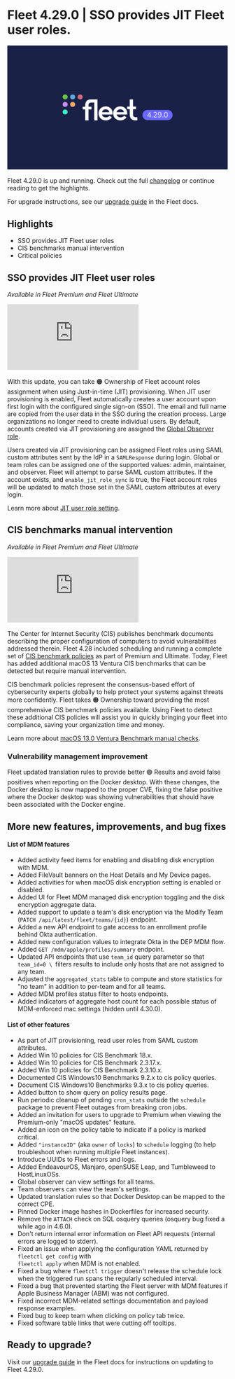 # Fleet 4.29.0 | SSO provides JIT Fleet user roles.

![Fleet 4.29.0](../website/assets/images/articles/fleet-4.29.0-1600x900@2x.png)

Fleet 4.29.0 is up and running. Check out the full [changelog](https://github.com/fleetdm/fleet/releases/tag/fleet-v4.29.0) or continue reading to get the highlights.

For upgrade instructions, see our [upgrade guide](https://fleetdm.com/docs/deploying/upgrading-fleet) in the Fleet docs.

## Highlights

*   SSO provides JIT Fleet user roles
*   CIS benchmarks manual intervention
*   Critical policies


## SSO provides JIT Fleet user roles

_Available in Fleet Premium and Fleet Ultimate_

<div purpose="embedded-content">
    <iframe src="https://www.youtube.com/embed/5QuPuDfRMmY" title="YouTube video player" frameborder="0" allow="accelerometer; autoplay; clipboard-write; encrypted-media; gyroscope; picture-in-picture; web-share" allowfullscreen></iframe>
</div>

With this update, you can take 🟠 Ownership of Fleet account roles assignment when using  Just-in-time (JIT) provisioning. When JIT user provisioning is enabled, Fleet automatically creates a user account upon first login with the configured single sign-on (SSO). The email and full name are copied from the user data in the SSO during the creation process. Large organizations no longer need to create individual users. By default, accounts created via JIT provisioning are assigned the [Global Observer role](https://fleetdm.com/docs/using-fleet/permissions).

Users created via JIT provisioning can be assigned Fleet roles using SAML custom attributes sent by the IdP in a `SAMLResponse` during login. Global or team roles can be assigned one of the supported values: admin, maintainer, and observer. Fleet will attempt to parse SAML custom attributes. If the account exists, and `enable_jit_role_sync` is true, the Fleet account roles will be updated to match those set in the SAML custom attributes at every login.

Learn more about [JIT user role setting](https://fleetdm.com/docs/deploying/configuration#just-in-time-jit-user-provisioning).

<call-to-action preset="premium-upgrade"></call-to-action>

## CIS benchmarks manual intervention

_Available in Fleet Premium and Fleet Ultimate_

<div purpose="embedded-content">
    <iframe src="https://www.youtube.com/embed/9h38yEIuE6c" title="YouTube video player" frameborder="0" allow="accelerometer; autoplay; clipboard-write; encrypted-media; gyroscope; picture-in-picture; web-share" allowfullscreen></iframe>
</div>

The Center for Internet Security (CIS) publishes benchmark documents describing the proper configuration of computers to avoid vulnerabilities addressed therein. Fleet 4.28 included scheduling and running a complete set of [CIS benchmark policies](https://fleetdm.com/docs/using-fleet/cis-benchmarks) as part of Premium and Ultimate. Today, Fleet has added additional macOS 13 Ventura CIS benchmarks that can be detected but require manual intervention.

CIS benchmark policies represent the consensus-based effort of cybersecurity experts globally to help protect your systems against threats more confidently. Fleet takes 🟠 Ownership toward providing the most comprehensive CIS benchmark policies available. Using Fleet to detect these additional CIS policies will assist you in quickly bringing your fleet into compliance, saving your organization time and money.

Learn more about [macOS 13.0 Ventura Benchmark manual checks](https://fleetdm.com/docs/using-fleet/cis-benchmarks#mac-os-13-0-ventura-benchmark-manual-checks-that-require-customer-decision).

### Vulnerability management improvement

Fleet updated translation rules to provide better 🟢 Results and avoid false positives when reporting on the Docker desktop. With these changes, the Docker desktop is now mapped to the proper CVE, fixing the false positive where the Docker desktop was showing vulnerabilities that should have been associated with the Docker engine.

## More new features, improvements, and bug fixes

#### List of MDM features

* Added activity feed items for enabling and disabling disk encryption with MDM.
* Added FileVault banners on the Host Details and My Device pages.
* Added activities for when macOS disk encryption setting is enabled or disabled.
* Added UI for Fleet MDM managed disk encryption toggling and the disk encryption aggregate data.
* Added support to update a team's disk encryption via the Modify Team (`PATCH /api/latest/fleet/teams/{id}`) endpoint.
* Added a new API endpoint to gate access to an enrollment profile behind Okta authentication.
* Added new configuration values to integrate Okta in the DEP MDM flow.
* Added `GET /mdm/apple/profiles/summary` endpoint.
* Updated API endpoints that use `team_id` query parameter so that `team_id=0 \
`filters results to include only hosts that are not assigned to any team.
* Adjusted the `aggregated_stats` table to compute and store statistics for "no team" in addition to per-team and for all teams.
* Added MDM profiles status filter to hosts endpoints.
* Added indicators of aggregate host count for each possible status of MDM-enforced mac settings (hidden until 4.30.0).

<call-to-action preset="mdm-beta"></call-to-action>

#### List of other features

* As part of JIT provisioning, read user roles from SAML custom attributes.
* Added Win 10 policies for CIS Benchmark 18.x.
* Added Win 10 policies for CIS Benchmark 2.3.17.x.
* Added Win 10 policies for CIS Benchmark 2.3.10.x.
* Documented CIS Windows10 Benchmarks 9.2.x to cis policy queries.
* Document CIS Windows10 Benchmarks 9.3.x to cis policy queries.
* Added button to show query on policy results page.
* Run periodic cleanup of pending `cron_stats` outside the `schedule` package to prevent Fleet outages from breaking cron jobs.
* Added an invitation for users to upgrade to Premium when viewing the Premium-only "macOS updates" feature.
* Added an icon on the policy table to indicate if a policy is marked critical.
* Added `"instanceID"` (aka `owner` of `locks`) to `schedule` logging (to help troubleshoot when running multiple Fleet instances).
* Introduce UUIDs to Fleet errors and logs.
* Added EndeavourOS, Manjaro, openSUSE Leap, and Tumbleweed to HostLinuxOSs.
* Global observer can view settings for all teams.
* Team observers can view the team's settings.
* Updated translation rules so that Docker Desktop can be mapped to the correct CPE.
* Pinned Docker image hashes in Dockerfiles for increased security.
* Remove the `ATTACH` check on SQL osquery queries (osquery bug fixed a while ago in 4.6.0).
* Don't return internal error information on Fleet API requests (internal errors are logged to stderr).
* Fixed an issue when applying the configuration YAML returned by `fleetctl get config` with \
`fleetctl apply` when MDM is not enabled.
* Fixed a bug where `fleetctl trigger` doesn't release the schedule lock when the triggered run spans the regularly scheduled interval.
* Fixed a bug that prevented starting the Fleet server with MDM features if Apple Business Manager (ABM) was not configured.
* Fixed incorrect MDM-related settings documentation and payload response examples.
* Fixed bug to keep team when clicking on policy tab twice.
* Fixed software table links that were cutting off tooltips.

## Ready to upgrade?

Visit our [upgrade guide](https://fleetdm.com/docs/deploying/upgrading-fleet) in the Fleet docs for instructions on updating to Fleet 4.29.0.

<meta name="category" value="releases">
<meta name="authorFullName" value="JD Strong">
<meta name="authorGitHubUsername" value="spokanemac">
<meta name="publishedOn" value="2023-03-22">
<meta name="articleTitle" value="Fleet 4.29.0 | SSO provides JIT Fleet user roles">
<meta name="articleImageUrl" value="../website/assets/images/articles/fleet-4.29.0-1600x900@2x.png">
